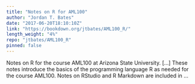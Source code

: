 ```yaml
---
title: "Notes on R for AML100"
author: "Jordan T. Bates"
date: "2017-06-20T18:10:10Z"
link: "https://bookdown.org/jtbates/AML100_R/"
length_weight: "4%"
repo: "jtbates/AML100_R"
pinned: false
---
```


Notes on R for the course AML100 at Arizona State University. [...] These notes introduce the basics of the programming language R as needed for the course AML100. Notes on RStudio and R Markdown are included in ...
